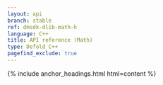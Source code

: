 ```yaml
---
layout: api
branch: stable
ref: dmsdk-dlib-math-h
language: C++
title: API reference (Math)
type: Defold C++
pagefind_exclude: true
---
```

{% include anchor_headings.html html=content %}